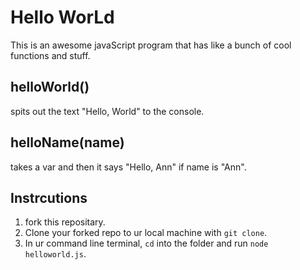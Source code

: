 # Hello WorLd

This is an awesome javaScript program that has like a bunch of cool functions and stuff. 

## helloWorld()

spits out the text "Hello, World" to the console.

## helloName(name)

takes a var and then it says "Hello, Ann" if name is "Ann".

## Instrcutions

1. fork this repositary.
3. Clone your forked repo to ur local machine with `git clone`.
4. In ur command line terminal, `cd` into the folder and run `node helloworld.js`.
